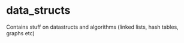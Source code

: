 # data_structs
Contains stuff on datastructs and algorithms (linked lists, hash tables, graphs etc)
